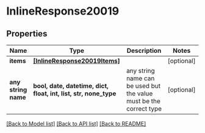# InlineResponse20019


## Properties
Name | Type | Description | Notes
------------ | ------------- | ------------- | -------------
**items** | [**[InlineResponse20019Items]**](InlineResponse20019Items.md) |  | [optional] 
**any string name** | **bool, date, datetime, dict, float, int, list, str, none_type** | any string name can be used but the value must be the correct type | [optional]

[[Back to Model list]](../README.md#documentation-for-models) [[Back to API list]](../README.md#documentation-for-api-endpoints) [[Back to README]](../README.md)


